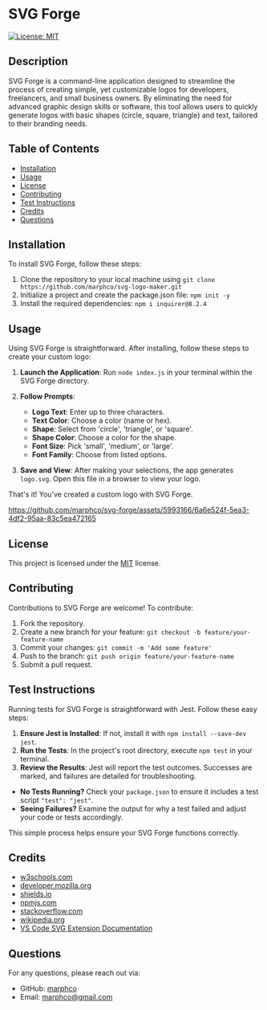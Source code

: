 # SVG Forge
[![License: MIT](https://img.shields.io/badge/License-MIT-yellow.svg)](https://opensource.org/licenses/MIT)

## Description
SVG Forge is a command-line application designed to streamline the process of creating simple, yet customizable logos for developers, freelancers, and small business owners. By eliminating the need for advanced graphic design skills or software, this tool allows users to quickly generate logos with basic shapes (circle, square, triangle) and text, tailored to their branding needs.

## Table of Contents
- [Installation](#installation)
- [Usage](#usage)
- [License](#license)
- [Contributing](#contributing)
- [Test Instructions](#test-instructions)
- [Credits](#credits)
- [Questions](#questions)

## Installation
To install SVG Forge, follow these steps:
1. Clone the repository to your local machine using `git clone https://github.com/marphco/svg-logo-maker.git`
2. Initialize a project and create the package.json file: `npm init -y`
3. Install the required dependencies: `npm i inquirer@8.2.4`

## Usage
Using SVG Forge is straightforward. After installing, follow these steps to create your custom logo:
1. **Launch the Application**: Run `node index.js` in your terminal within the SVG Forge directory.
2. **Follow Prompts**: 
   - **Logo Text**: Enter up to three characters.
   - **Text Color**: Choose a color (name or hex).
   - **Shape**: Select from 'circle', 'triangle', or 'square'.
   - **Shape Color**: Choose a color for the shape.
   - **Font Size**: Pick 'small', 'medium', or 'large'.
   - **Font Family**: Choose from listed options.

3. **Save and View**: After making your selections, the app generates `logo.svg`. Open this file in a browser to view your logo.

That's it! You've created a custom logo with SVG Forge.

https://github.com/marphco/svg-forge/assets/5993166/6a6e524f-5ea3-4df2-95aa-83c5ea472165

## License
This project is licensed under the [MIT](https://opensource.org/licenses/MIT) license.

## Contributing
Contributions to SVG Forge are welcome! To contribute:
1. Fork the repository.
2. Create a new branch for your feature: `git checkout -b feature/your-feature-name`
3. Commit your changes: `git commit -m 'Add some feature'`
4. Push to the branch: `git push origin feature/your-feature-name`
5. Submit a pull request.

## Test Instructions

Running tests for SVG Forge is straightforward with Jest. Follow these easy steps:
1. **Ensure Jest is Installed**: If not, install it with `npm install --save-dev jest`.
2. **Run the Tests**: In the project's root directory, execute `npm test` in your terminal.
3. **Review the Results**: Jest will report the test outcomes. Successes are marked, and failures are detailed for troubleshooting.
- **No Tests Running?** Check your `package.json` to ensure it includes a test script `"test": "jest"`.
- **Seeing Failures?** Examine the output for why a test failed and adjust your code or tests accordingly.

This simple process helps ensure your SVG Forge functions correctly.


## Credits
- [w3schools.com](https://w3schools.com)
- [developer.mozilla.org](https://developer.mozilla.org/en-US/)
- [shields.io](https://shields.io/)
- [npmjs.com](https://docs.npmjs.com/)
- [stackoverflow.com](https://stackoverflow.com/questions/)
- [wikipedia.org](https://en.wikipedia.org/wiki/SVG)
- [VS Code SVG Extension Documentation](https://github.com/lishu/vscode-svg2)

## Questions
For any questions, please reach out via:
- GitHub: [marphco](https://github.com/marphco)
- Email: [marphco@gmail.com](mailto:marphco@gmail.com)
